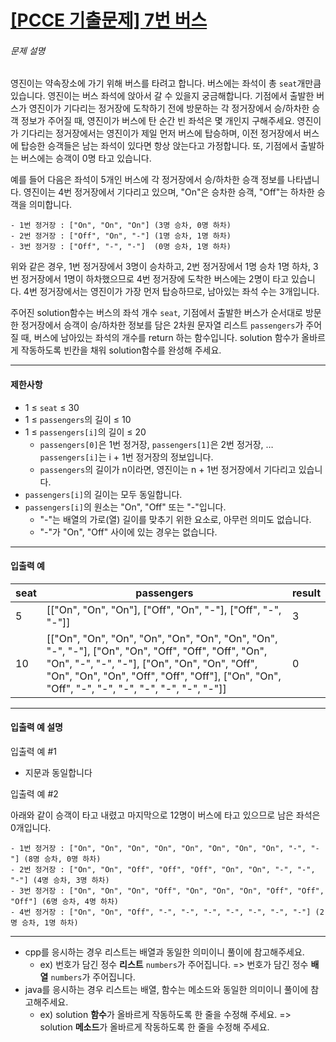 # [[PCCE 기출문제] 7번  버스](https://school.programmers.co.kr/learn/courses/30/lessons/340201)


###### 문제 설명


영진이는 약속장소에 가기 위해 버스를 타려고 합니다. 버스에는 좌석이 총 `seat`개만큼 있습니다. 영진이는 버스 좌석에 앉아서 갈 수 있을지 궁금해합니다. 기점에서 출발한 버스가 영진이가 기다리는 정거장에 도착하기 전에 방문하는 각 정거장에서 승/하차한 승객 정보가 주어질 때, 영진이가 버스에 탄 순간 빈 좌석은 몇 개인지 구해주세요. 영진이가 기다리는 정거장에서는 영진이가 제일 먼저 버스에 탑승하며, 이전 정거장에서 버스에 탑승한 승객들은 남는 좌석이 있다면 항상 앉는다고 가정합니다. 또, 기점에서 출발하는 버스에는 승객이 0명 타고 있습니다.


예를 들어 다음은 좌석이 5개인 버스에 각 정거장에서 승/하차한 승객 정보를 나타냅니다. 영진이는 4번 정거장에서 기다리고 있으며, "On"은 승차한 승객, "Off"는 하차한 승객을 의미합니다.



```
- 1번 정거장 : ["On", "On", "On"] (3명 승차, 0명 하차)
- 2번 정거장 : ["Off", "On", "-"] (1명 승차, 1명 하차)
- 3번 정거장 : ["Off", "-", "-"]  (0명 승차, 1명 하차)

```

위와 같은 경우, 1번 정거장에서 3명이 승차하고, 2번 정거장에서 1명 승차 1명 하차, 3번 정거장에서 1명이 하차했으므로 4번 정거장에 도착한 버스에는 2명이 타고 있습니다. 4번 정거장에서는 영진이가 가장 먼저 탑승하므로, 남아있는 좌석 수는 3개입니다.


주어진 solution함수는 버스의 좌석 개수 `seat`, 기점에서 출발한 버스가 순서대로 방문한 정거장에서 승객이 승/하차한 정보를 담은 2차원 문자열 리스트 `passengers`가 주어질 때, 버스에 남아있는 좌석의 개수를 return 하는 함수입니다. solution 함수가 올바르게 작동하도록 빈칸을 채워 solution함수를 완성해 주세요.




---


#### 제한사항


* 1 ≤ `seat` ≤ 30
* 1 ≤ `passengers`의 길이 ≤ 10
* 1 ≤ `passengers[i]`의 길이 ≤ 20
	+ `passengers[0]`은 1번 정거장, `passengers[1]`은 2번 정거장, … `passengers[i]`는 i \+ 1번 정거장의 정보입니다.
	+ `passengers`의 길이가 n이라면, 영진이는 n \+ 1번 정거장에서 기다리고 있습니다.
* `passengers[i]`의 길이는 모두 동일합니다.
* `passengers[i]`의 원소는 "On", "Off" 또는 "\-"입니다.
	+ "\-"는 배열의 가로(열) 길이를 맞추기 위한 요소로, 아무런 의미도 없습니다.
	+ "\-"가 "On", "Off" 사이에 있는 경우는 없습니다.




---


#### 입출력 예




| seat | passengers | result |
| --- | --- | --- |
| 5 | \[\["On", "On", "On"], \["Off", "On", "\-"], \["Off", "\-", "\-"]] | 3 |
| 10 | \[\["On", "On", "On", "On", "On", "On", "On", "On", "\-", "\-"], \["On", "On", "Off", "Off", "Off", "On", "On", "\-", "\-", "\-"], \["On", "On", "On", "Off", "On", "On", "On", "Off", "Off", "Off"], \["On", "On", "Off", "\-", "\-", "\-", "\-", "\-", "\-", "\-"]] | 0 |




---


#### 입출력 예 설명


입출력 예 \#1


* 지문과 동일합니다


입출력 예 \#2


아래와 같이 승객이 타고 내렸고 마지막으로 12명이 버스에 타고 있으므로 남은 좌석은 0개입니다.



```
- 1번 정거장 : ["On", "On", "On", "On", "On", "On", "On", "On", "-", "-"] (8명 승차, 0명 하차)
- 2번 정거장 : ["On", "On", "Off", "Off", "Off", "On", "On", "-", "-", "-"] (4명 승차, 3명 하차)
- 3번 정거장 : ["On", "On", "On", "Off", "On", "On", "On", "Off", "Off", "Off"] (6명 승차, 4명 하차)
- 4번 정거장 : ["On", "On", "Off", "-", "-", "-", "-", "-", "-", "-"] (2명 승차, 1명 하차)

```



---


* cpp를 응시하는 경우 리스트는 배열과 동일한 의미이니 풀이에 참고해주세요.
	+ ex) 번호가 담긴 정수 **리스트** `numbers`가 주어집니다. \=\> 번호가 담긴 정수 **배열** `numbers`가 주어집니다.
* java를 응시하는 경우 리스트는 배열, 함수는 메소드와 동일한 의미이니 풀이에 참고해주세요.
	+ ex) solution **함수**가 올바르게 작동하도록 한 줄을 수정해 주세요. \=\> solution **메소드**가 올바르게 작동하도록 한 줄을 수정해 주세요.



